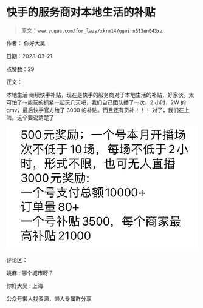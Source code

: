 # 快手的服务商对本地生活的补贴

> 原文：[`www.yuque.com/for_lazy/xkrm14/ggnirn513en043xz`](https://www.yuque.com/for_lazy/xkrm14/ggnirn513en043xz)



作者： 你好大吴



日期：2023-03-21



点赞数：29



正文：



本地生活 继续快手补贴，现在是快手的服务商对于本地生活的补贴，好家伙。太可怕了～能玩的抓紧一起玩几天吧，我们自己团队播了一次，2 小时，2W 的 gmv，最后快手官方给了 3000 的补贴。而且还有货补！！！ 对了，我们在上海。这个要说清楚了



![](img/4b69011e8b75dff0e50ebb51dade523b.png)  

评论区：



姚麻 : 哪个城市呀？



你好大吴 : 上海



公众号懒人找资源，懒人专属群分享


